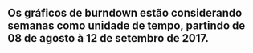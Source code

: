 ## Os gráficos de burndown estão considerando semanas como unidade de tempo, partindo de 08 de agosto à 12 de setembro de 2017.

